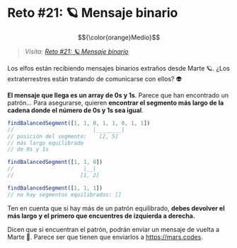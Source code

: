 # Reto #21: 🪐 Mensaje binario

$${\color{orange}Medio}$$

> _Visita: [Reto #21: 🪐 Mensaje binario](https://adventjs.dev/es/challenges/2023/21)_

Los elfos están recibiendo mensajes binarios extraños desde Marte 🪐.
¿Los extraterrestres están tratando de comunicarse con ellos? 👽

**El mensaje que llega es un array de 0s y 1s**. Parece que han encontrado un patrón…
Para asegurarse, quieren **encontrar el segmento más largo de la cadena donde el**
**número de 0s y 1s sea igual**.

```javascript
findBalancedSegment([1, 1, 0, 1, 1, 0, 1, 1])
//                         |________|
// posición del segmento:    [2, 5]
// más largo equilibrado
// de 0s y 1s

findBalancedSegment([1, 1, 0])
//                      |__|
//                     [1, 2]

findBalancedSegment([1, 1, 1])
// no hay segmentos equilibrados: []

```

Ten en cuenta que si hay más de un patrón equilibrado, **debes devolver el más largo**
**y el primero que encuentres de izquierda a derecha.**

Dicen que si encuentran el patrón, podrán enviar un mensaje de vuelta a Marte 🚀.
Parece ser que tienen que enviarlos a <https://mars.codes>.

